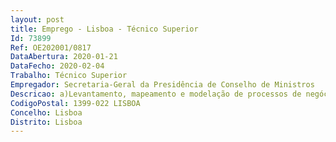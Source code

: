 ```yaml
--- 
layout: post
title: Emprego - Lisboa - Técnico Superior
Id: 73899
Ref: OE202001/0817
DataAbertura: 2020-01-21
DataFecho: 2020-02-04
Trabalho: Técnico Superior
Empregador: Secretaria-Geral da Presidência de Conselho de Ministros
Descricao: a)Levantamento, mapeamento e modelação de processos de negócio b) Atualizar o manual de sistema de controlo interno da SGPCM c) Assinalar, propor e promover boas práticas e medidas de simplificação e modernização administrativa d) Identificar, categorizar e medir eventos de risco nos processos de negócio da SGPCM e) Realizar estudos de benchmarking no âmbito do desenvolvimento organizacional f) Acompanhamento e avaliação de medidas internas de simplificação e modernização administrativa.
CodigoPostal: 1399-022 LISBOA
Concelho: Lisboa
Distrito: Lisboa
--- 
```

